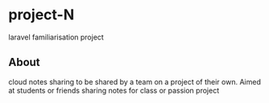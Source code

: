 # project-N
laravel familiarisation project 
## About
cloud notes sharing to be shared by a team on a project of their own. Aimed at students or friends sharing notes for class or passion project






